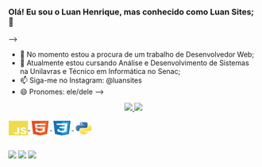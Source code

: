 ### Olá! Eu sou o Luan Henrique, mas conhecido como Luan Sites; 👋
-->
- 🔭 No momento estou a procura de um trabalho de Desenvolvedor Web;
- 🌱 Atualmente estou cursando Análise e Desenvolvimento de Sistemas na Unilavras e Técnico em Informática no Senac;
- 📫 Siga-me no Instagram: @luansites
- 😄 Pronomes: ele/dele
-->

<div align="center">
  <a href="https://github.com/oLuanHenrique">
  <img height="180em" src="https://github-readme-stats.vercel.app/api?username=oLuanHenrique&show_icons=true&theme=dark&include_all_commits=true&count_private=true"/>
  <img height="180em" src="https://github-readme-stats.vercel.app/api/top-langs/?username=oLuanHenrique&layout=compact&langs_count=7&theme=dark"/>
</div>

<div style="display: inline_block"><br>
  <img align="center" alt="Luan-Js" height="30" width="40" src="https://raw.githubusercontent.com/devicons/devicon/master/icons/javascript/javascript-plain.svg">
  <img align="center" alt="Luan-HTML" height="30" width="40" src="https://raw.githubusercontent.com/devicons/devicon/master/icons/html5/html5-original.svg">
  <img align="center" alt="Luan-CSS" height="30" width="40" src="https://raw.githubusercontent.com/devicons/devicon/master/icons/css3/css3-original.svg">
  <img align="center" alt="Luan-Python" height="30" width="40" src="https://raw.githubusercontent.com/devicons/devicon/master/icons/python/python-original.svg">
</div>

 ##
 
<div> 
  <a href="https://instagram.com/luansites" target="_blank"><img src="https://img.shields.io/badge/-Instagram-%23E4405F?style=for-the-badge&logo=instagram&logoColor=white" target="_blank"></a>
  <a href = "mailto:luantavres23@gmail.com"><img src="https://img.shields.io/badge/-Gmail-%23333?style=for-the-badge&logo=gmail&logoColor=white" target="_blank"></a>
  <a href="https://www.linkedin.com/in/Luan-Tavares-45875016a" target="_blank"><img src="https://img.shields.io/badge/-LinkedIn-%230077B5?style=for-the-badge&logo=linkedin&logoColor=white" target="_blank"></a> 
  </div>

